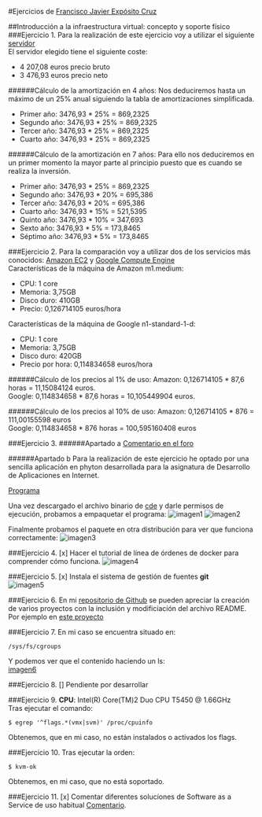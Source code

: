 #Ejercicios de [Francisco Javier Expósito Cruz](http://github.com/franexposito)

##Introducción a la infraestructura virtual: concepto y soporte físico
###Ejercicio 1.
Para la realización de este ejercicio voy a utilizar el siguiente [servidor](http://www.senetic.es/product/709942-421?gclid=CjwKEAjwqamhBRDeyKKuuYztxwQSJAA1luvGNmmaBPD8uIBTFVNLdraahBwsAqJr7wJy4doFwrarLRoCeEfw_wcB)  
El servidor elegido tiene el siguiente coste:
* 4 207,08 euros precio bruto
* 3 476,93 euros precio neto

######Cálculo de la amortización en 4 años:
Nos deduciremos hasta un máximo de un 25% anual siguiendo la tabla de amortizaciones simplificada.  
* Primer año: 3476,93 * 25% = 869,2325  
* Segundo año: 3476,93 * 25% = 869,2325  
* Tercer año: 3476,93 * 25% = 869,2325  
* Cuarto año: 3476,93 * 25% = 869,2325  

######Cálculo de la amortización en 7 años: 
Para ello nos deduciremos en un primer momento la mayor parte al principio puesto que es cuando se realiza la inversión.  
* Primer año: 3476,93 * 25% = 869,2325  
* Segundo año: 3476,93 * 20% = 695,386  
* Tercer año: 3476,93 * 20% = 695,386  
* Cuarto año: 3476,93 * 15% = 521,5395  
* Quinto año: 3476,93 * 10% = 347,693  
* Sexto año: 3476,93 * 5% = 173,8465  
* Séptimo año: 3476,93 * 5% = 173,8465  

###Ejercicio 2.
Para la comparación voy a utilizar dos de los servicios más conocidos: [Amazon EC2](http://aws.amazon.com/es/ec2/) y [Google Compute Engine](https://cloud.google.com/products/compute-engine/)  
Características de la máquina de Amazon m1.medium:
* CPU: 1 core
* Memoria: 3,75GB 
* Disco duro: 410GB
* Precio: 0,126714105 euros/hora

Características de la máquina de Google n1-standard-1-d:
* CPU: 1 core
* Memoria: 3,75GB
* Disco duro: 420GB
* Precio por hora: 0,114834658 euros/hora

######Cálculo de los precios al 1% de uso:
Amazon: 0,126714105 * 87,6 horas = 11,15084124 euros.  
Google: 0,114834658 * 87,6 horas = 10,105449904 euros.  

######Cálculo de los precios al 10% de uso:
Amazon: 0,126714105 * 876 = 111,00155598 euros  
Google: 0,114834658 * 876 horas = 100,595160408 euros  

###Ejercicio 3.
######Apartado a
[Comentario en el foro](https://github.com/JJ/GII-2014/issues/71#issuecomment-60100625)

######Apartado b
Para la realización de este ejercicio he optado por una sencilla aplicación en phyton desarrollada para la asignatura de Desarrollo de Aplicaciones en Internet. 

[Programa](https://www.dropbox.com/s/d287zt39h4j5f3t/ejercicio1.py?dl=0)

Una vez descargado el archivo binario de [cde](https://github.com/downloads/pgbovine/CDE/cde_2011-08-15_32bit) y darle permisos de ejecución, probamos a empaquetar el programa:
![imagen1](http://i.imgur.com/KOecKJI.png)
![imagen2](http://i.imgur.com/xdaSLlG.png)

Finalmente probamos el paquete en otra distribución para ver que funciona correctamente:
![imagen3]()

###Ejercicio 4.
[x] Hacer el tutorial de línea de órdenes de docker para comprender cómo funciona.
![imagen4](http://i.imgur.com/pYj8C4Y.png)

###Ejercicio 5.
[x] Instala el sistema de gestión de fuentes **git**  
![imagen5](http://i.imgur.com/VeQayLD.png)

###Ejercicio 6.
En mi [repositorio de Github](https://github.com/franexposito) se pueden apreciar la creación de varios proyectos con la inclusión y modificiación del archivo README. Por ejemplo en [este proyecto](https://github.com/franexposito/bkst-calculator/blob/master/README.md)

###Ejercicio 7.
En mi caso se encuentra situado en: 
<pre><code>/sys/fs/cgroups</code></pre>
Y podemos ver que el contenido haciendo un ls:  
[imagen6](http://i.imgur.com/6WqOGkz.png)  

###Ejercicio 8.
[] Pendiente por desarrollar  

###Ejercicio 9.
**CPU**:  Intel(R) Core(TM)2 Duo CPU     T5450  @ 1.66GHz  
Tras ejecutar el comando:  
<pre><code>$ egrep '^flags.*(vmx|svm)' /proc/cpuinfo</code></pre>  
Obtenemos, que en mi caso, no están instalados o activados los flags.  

###Ejercicio 10.
Tras ejecutar la orden:  
<pre><code>$ kvm-ok</code></pre>  
Obtenemos, en mi caso, que no está soportado.  

###Ejercicio 11.
[x] Comentar diferentes soluciones de Software as a Service de uso habitual [Comentario](https://github.com/JJ/GII-2014/issues/72#issuecomment-58912586).  